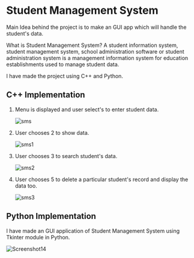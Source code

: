 # Student Management System

Main Idea behind the project is to make an GUI app which will handle the student's data.

What is Student Management System?
A student information system, student management system, school administration software or student administration system is a management information system for education establishments used to manage student data.

I have made the project using C++ and Python.

## C++ Implementation

1. Menu is displayed and user select's to enter student data.

    ![sms](https://user-images.githubusercontent.com/77436945/118696830-517ab480-b82c-11eb-84d3-7eec4f422bbc.PNG)

2. User chooses 2 to show data.

    ![sms1](https://user-images.githubusercontent.com/77436945/118696827-50e21e00-b82c-11eb-9711-11a581e776e1.PNG)

3. User chooses 3 to search student's data. 

    ![sms2](https://user-images.githubusercontent.com/77436945/118696821-4fb0f100-b82c-11eb-81da-fe1e6ef49b5f.PNG)

4. User chooses 5 to delete a particular student's record and display the data too.

    ![sms3](https://user-images.githubusercontent.com/77436945/118696838-52abe180-b82c-11eb-9450-2ea7bb4d9c41.PNG)

## Python Implementation

I have made an GUI application of Student Management System using Tkinter module in Python.

![Screenshot14](https://user-images.githubusercontent.com/77436945/118696849-5475a500-b82c-11eb-874b-cfe21ba320ea.png)